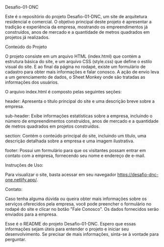 Desafio-01-DNC

Este é o repositório do projeto Desafio-01-DNC, um site de arquitetura residencial e comercial. O objetivo principal deste projeto é apresentar a tradição e experiência da empresa, mostrando os empreendimentos já construídos, anos de mercado e a quantidade de metros quadrados em projetos já realizados.

Conteúdo do Projeto

O projeto consiste em um arquivo HTML (index.html) que contém a estrutura básica do site, e um arquivo CSS (style.css) que define o estilo visual do site. E ao final da página no rodapé, existe um formulário de cadastro para obter mais informações e falar conosco. A ação de envio leva a um gerenciamento de dados, o Sheet Monkey onde são tratadas as informações dos usuários. 

O arquivo index.html é composto pelas seguintes seções:

header: Apresenta o título principal do site e uma descrição breve sobre a empresa.

sub-header: Exibe informações estatísticas sobre a empresa, incluindo o número de empreendimentos construídos, anos de mercado e a quantidade de metros quadrados em projetos construídos.

section: Contém o conteúdo principal do site, incluindo um título, uma descrição detalhada sobre a empresa e uma imagem ilustrativa.

footer: Possui um formulário para que os visitantes possam entrar em contato com a empresa, fornecendo seu nome e endereço de e-mail.


Instruções de Uso:

Para visualizar o site, basta acessar em seu navegador https://desafio-dnc-one.netlify.app/.

Contato:

Caso tenha alguma dúvida ou queira obter mais informações sobre os serviços oferecidos pela empresa, você pode preencher o formulário no rodapé do site e clicar no botão "Fale Conosco". Os dados fornecidos serão enviados para a empresa.

Esse é o README do projeto Desafio-01-DNC. Espero que essas informações sejam úteis para entender o projeto e iniciar seu desenvolvimento. Se precisar de mais informações, sinta-se à vontade para perguntar.
